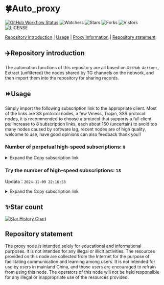 # 🍀Auto_proxy
[![GitHub Workflow Status](https://img.shields.io/github/actions/workflow/status/PangTouY00/Auto_proxy/main.yml?branch=main)](https://github.com/PangTouY00/Auto_proxy/actions/workflows/main.yml?branch=main) 
![Watchers](https://img.shields.io/github/watchers/w1770946466/Auto_proxy) ![Stars](https://img.shields.io/github/stars/PangTouY00/Auto_proxy) ![Forks](https://img.shields.io/github/forks/w1770946466/Auto_proxy) ![Vistors](https://visitor-badge.laobi.icu/badge?page_id=PangTouY00.Auto_proxy) ![LICENSE](https://img.shields.io/badge/license-CC%20BY--SA%204.0-green.svg)

[Repository introduction](https://github.com/PangTouY00/Auto_proxy#Repositoryintroduction) | [Usage](https://github.com/PangTouY00/Auto_proxy#Usage) | [Proxy information](https://github.com/PangTouY00/Auto_proxy#Proxyinformation) | [Repository statement](https://github.com/PangTouY00/Auto_proxy#Repositorystatement)

## ✈️Repository introduction
The automation functions of this repository are all based on `GitHub Actions`,
Extract (unfiltered) the nodes shared by TG channels on the network, and then import them into the repository for sharing records.

## ⏩Usage
Simply import the following subscription link to the appropriate client. Most of the links are SS protocol nodes, a few Vmess, Trojan, SSR protocol nodes, it is recommended to choose a protocol that supports a full client.
ps: Increase to 8 subscription links, each about 150 (uncertain) to avoid too many nodes caused by software lag, recent nodes are of high quality, welcome to use, have good opinions can also feedback thank you!!

### Number of perpetual high-speed subscriptions: `8`

<details>
  <summary>Expand the Copy subscription link</summary>

  
- [Multiprotocol Base64 encoding](https://raw.githubusercontent.com/PangTouY00/Auto_proxy/main/Long_term_subscription1)
`https://raw.githubusercontent.com/PangTouY00/Auto_proxy/main/Long_term_subscription_num`
`Total number of merge nodes: 2084`

- [Multiprotocol Base64 encoding](https://raw.githubusercontent.com/PangTouY00/Auto_proxy/main/Long_term_subscription1)
`https://raw.githubusercontent.com/PangTouY00/Auto_proxy/main/Long_term_subscription1`
`Total number of merge nodes: 261`

- [Multiprotocol Base64 encoding](https://raw.githubusercontent.com/PangTouY00/Auto_proxy/main/Long_term_subscription2)
`https://raw.githubusercontent.com/PangTouY00/Auto_proxy/main/Long_term_subscription2`
`Total number of merge nodes: 261`

- [Multiprotocol Base64 encoding](https://raw.githubusercontent.com/PangTouY00/Auto_proxy/main/Long_term_subscription3)
`https://raw.githubusercontent.com/PangTouY00/Auto_proxy/main/Long_term_subscription3`
`Total number of merge nodes: 261`

- [Multiprotocol Base64 encoding](https://raw.githubusercontent.com/PangTouY00/Auto_proxy/main/Long_term_subscription4)
`https://raw.githubusercontent.com/PangTouY00/Auto_proxy/main/Long_term_subscription4`
`Total number of merge nodes: 261`

- [Multiprotocol Base64 encoding](https://raw.githubusercontent.comPangTouY00/Auto_proxy/main/Long_term_subscription5)
`https://raw.githubusercontent.com/PangTouY00/Auto_proxy/main/Long_term_subscription5`
`Total number of merge nodes: 261`

- [Multiprotocol Base64 encoding](https://raw.githubusercontent.com/PangTouY00/Auto_proxy/main/Long_term_subscription6)
`https://raw.githubusercontent.com/PangTouY00/Auto_proxy/main/Long_term_subscription6`
`Total number of merge nodes: 261`

- [Multiprotocol Base64 encoding](https://raw.githubusercontent.com/PangTouY00/Auto_proxy/main/Long_term_subscription7)
`https://raw.githubusercontent.com/PangTouY00/Auto_proxy/main/Long_term_subscription7`
`Total number of merge nodes: 261`

- [Multiprotocol Base64 encoding](https://raw.githubusercontent.com/PangTouY00/Auto_proxy/main/Long_term_subscription8)
`https://raw.githubusercontent.com/PangTouY00/Auto_proxy/main/Long_term_subscription8`
`Total number of merge nodes: 257`

- [Clash subscription](https://raw.githubusercontent.com/PangTouY00/Auto_proxy/main/Long_term_subscription2.yaml)
`https://raw.githubusercontent.com/PangTouY00/Auto_proxy/main/Long_term_subscription1.yaml`


- [Clash subscription](https://raw.githubusercontent.com/PangTouY00/Auto_proxy/main/Long_term_subscription2.yaml)
`https://raw.githubusercontent.com/PangTouY00/Auto_proxy/main/Long_term_subscription2.yaml`


- [Clash subscription](https://raw.githubusercontent.com/PangTouY00/Auto_proxy/main/Long_term_subscription3.yaml)
`https://raw.githubusercontent.com/PangTouY00/Auto_proxy/main/Long_term_subscription3.yaml`
  
</details>

### Try the number of high-speed subscriptions: `18`
Updata：`2024-12-09 22:16:53`


<details>
  <summary>Expand the Copy subscription link</summary>  









































































































































































































































































































































































































































































































































































































































































































































































































































































































































































































































































































































































































































































































































































































































































































































































































































































































































































































































































































































































































































































































































































































































































































































































































































































































































































































































































































































































































































































































































































































































































































































































































































































































































































































































































































































































































































































































































































































































































































































































































































































































































































































































































































































































































































































































































































































































































































































































































































































































































































































































































































































































































































































































































































































































































































































































































































































































































































































































































































































































































































































































































































































































































































































































































































































































































































































































































































































































































































































































































































































































































































































































































































































































































































































































































































































































































































































































































































































































































































































































































































































































































































































































































































































































































































































































































































































































































































































































































































































































































































































































































































































































































































































































































































































































































































































































































































































































































































































































































































































































































































































































































































































































































































































































































































































































































































































































































































































































































































































































































































































































































































































































































































































































































































































































































































































































































































































































































































































































































































































































































































































































































































































































































































































































































































































































































































































































































































































































































































































































































































































































































































































































































































































































































































































































































































































































































































































































































































































































































































































































































































































































































































































































































































































































































































































































































































































































































































































































































































































































































































































































































































































































































































































































































































































































































































































































































































































































































































































































































































































































































































































































































































































































































































































































































































































































































































































































































































































































































































































































































































































































































































































































































































































































































































































































































































































































>Trial subscription：
`https://xueyejiasu.com/api/v1/client/subscribe?token=2aa69a789166c11ab0e98491b91d085a`




>Trial subscription：
`https://www.kuaidog009.top/api/v1/client/subscribe?token=f91627fd4368b658f9e3de0de66d84b0`




>Trial subscription：
`https://ch.louwangzhiyu.xyz/api/v1/client/subscribe?token=3c70ae120f29faef4669c2827d8ee63e`




>Trial subscription：
`https://qingyun.zybs.eu.org/api/v1/client/subscribe?token=e0a81e32fb347193aeeb03483ec4dc68`




>Trial subscription：
`https://bailian.site/api/v1/client/subscribe?token=ec4525229b7c99a7474a27843a85f98a`




>Trial subscription：
`https://hy-2.com/api/v1/client/subscribe?token=92d8fea97184e4f2a03a4b66ef21e78a`




>Trial subscription：
`https://needss.link/api/v1/client/subscribe?token=8698d927dd88c2aafc446352fb782209`




>Trial subscription：
`https://nodefree.githubrowcontent.com/2024/12/20241209.txt`




>Trial subscription：
`https://lanmaoyun.icu/api/v1/client/subscribe?token=68f287a2e57260cd83c8597273e52fb9`




>Trial subscription：
`https://sulink.pro/api/v1/client/subscribe?token=14598ad09131d1452d4344fc0b7025ae`




>Trial subscription：
`https://dashuai.us/api/v1/client/subscribe?token=bb54e5cd0af70888635a014fa621486b`




>Trial subscription：
`https://vpn.127414.xyz/api/v1/client/subscribe?token=30465be878039fbad6a85be5bbd130b6`




>Trial subscription：
`https://666666222.xyz/api/v1/client/subscribe?token=43aa8faebce9ddd311151746ea3ce99e`




>Trial subscription：
`https://fs.v2rayse.com/share/20241209/h1aalh620t.txt`




>Trial subscription：
`https://v2rayshare.githubrowcontent.com/2024/12/20241209.txt`




>Trial subscription：
`https://vt.louwangzhiyu.xyz/api/v1/client/subscribe?token=2d13d995dfbc17b7f9aab454c87bdeaf`




>Trial subscription：
`https://dl.vfkum.website/api/v1/client/subscribe?token=f499e8f4b5ca51d47d1b49bd4d1eaa4b`




>Trial subscription：
`https://www.kuaidog006.top/api/v1/client/subscribe?token=228a0b9d1098116de28555613d34af95`



</details>

## ✨Star count
[![Star History Chart](https://api.star-history.com/svg?repos=PangTouY00/Auto_proxy&type=Date)](https://star-history.com/#w1770946466/Auto_proxy&Date)



## Repository statement
The proxy node is intended solely for educational and informational purposes. It is not intended for any illegal or illicit activities. The resources provided on this node are collected from the Internet for the purpose of facilitating communication and learning among users. It is not intended for use by users in mainland China, and those users are encouraged to refrain from using this node. The operators of this node will not be held responsible for any illegal or inappropriate use of the resources provided.
